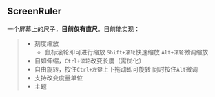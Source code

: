 ## ScreenRuler
一个屏幕上的尺子，**目前仅有直尺**。目前能实现：

> * 刻度缩放
>   * 鼠标滚轮即可进行缩放 `Shift+滚轮`快速缩放 `Alt+滚轮`微调缩放
> * 自如伸缩，`Ctrl+滚轮`改变长度（需优化）
> * 自由旋转，按住`Ctrl+左键`上下拖动即可旋转 同时按住`Alt`微调
> * 支持改变度量单位
> * 主题
